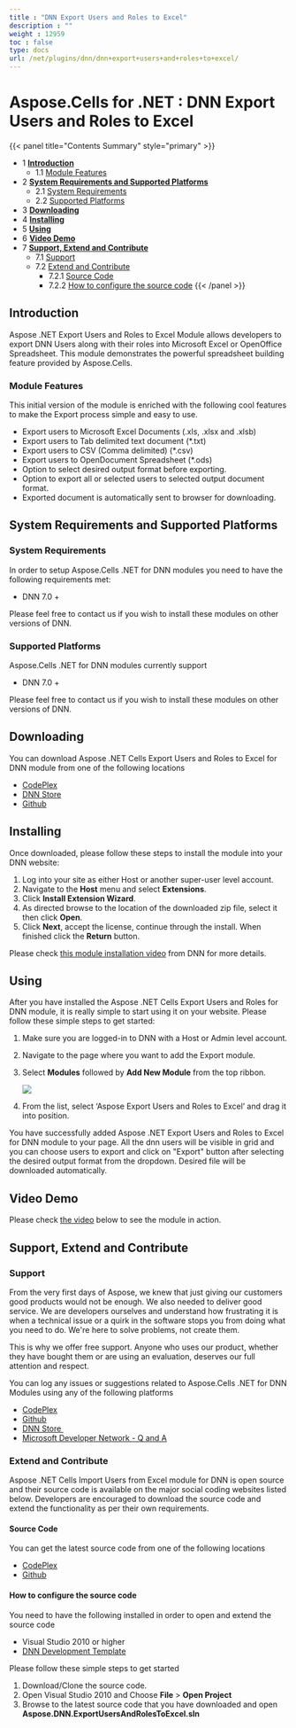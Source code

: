 ```yaml
---
title : "DNN Export Users and Roles to Excel" 
description : "" 
weight : 12959 
toc : false
type: docs
url: /net/plugins/dnn/dnn+export+users+and+roles+to+excel/
---
```


# Aspose.Cells for .NET : DNN Export Users and Roles to Excel


{{< panel title="Contents Summary" style="primary" >}}
*   1 [**Introduction**](#**introduction**)
    *   1.1 [Module Features](#module-features)
*   2 [**System Requirements and Supported Platforms**](#**system-requirements-and-supported-platforms**)
    *   2.1 [System Requirements](#system-requirements)
    *   2.2 [Supported Platforms](#supported-platforms)
*   3 [**Downloading**](#**downloading**)
*   4 [**Installing**](#**installing**)
*   5 [**Using**](#**using**)
*   6 [**Video Demo**](#**video-demo**)
*   7 [**Support, Extend and Contribute**](#**support,-extend-and-contribute**)
    *   7.1 [Support](#support)
    *   7.2 [Extend and Contribute](#extend-and-contribute)
        *   7.2.1 [Source Code](#source-code)
        *   7.2.2 [How to configure the source code](#how-to-configure-the-source-code)
{{< /panel >}}
## **Introduction**

Aspose .NET Export Users and Roles to Excel Module allows developers to export DNN Users along with their roles into Microsoft Excel or OpenOffice Spreadsheet. This module demonstrates the powerful spreadsheet building feature provided by Aspose.Cells.

### Module Features

This initial version of the module is enriched with the following cool features to make the Export process simple and easy to use.

*   Export users to Microsoft Excel Documents (.xls, .xlsx and .xlsb)
*   Export users to Tab delimited text document (\*.txt)
*   Export users to CSV (Comma delimited) (\*.csv)
*   Export users to OpenDocument Spreadsheet (\*.ods)
*   Option to select desired output format before exporting.
*   Option to export all or selected users to selected output document format.
*   Exported document is automatically sent to browser for downloading.

## **System Requirements and Supported Platforms**

### System Requirements

In order to setup Aspose.Cells .NET for DNN modules you need to have the following requirements met:

*   DNN 7.0 +

Please feel free to contact us if you wish to install these modules on other versions of DNN.

### Supported Platforms

Aspose.Cells .NET for DNN modules currently support

*   DNN 7.0 +

Please feel free to contact us if you wish to install these modules on other versions of DNN.

## **Downloading**

You can download Aspose .NET Cells Export Users and Roles to Excel for DNN module from one of the following locations

*   [CodePlex](https://aspose-cellsdnn.codeplex.com/downloads/get/1508280)
*   [DNN Store](http://store.dnnsoftware.com/home/product-details/aspose-net-export-users-and-roles-to-excel-for-dnn)
*   [Github](https://github.com/aspose-cells/Aspose.Cells-for-.NET/releases/tag/AsposeNETExportUsersAndRolesToExcelForDNN)

## **Installing**

Once downloaded, please follow these steps to install the module into your DNN website:

1.  Log into your site as either Host or another super-user level account.
2.  Navigate to the **Host** menu and select **Extensions**.
3.  Click **Install Extension Wizard**.
4.  As directed browse to the location of the downloaded zip file, select it then click **Open**.
5.  Click **Next**, accept the license, continue through the install. When finished click the **Return** button.

Please check [this module installation video](http://www.dnnsoftware.com/community/learn/video-library/view-video/video/542/view/details/how-to-install-a-module-in-dotnetnuke-7) from DNN for more details.

## **Using**

After you have installed the Aspose .NET Cells Export Users and Roles for DNN module, it is really simple to start using it on your website. Please follow these simple steps to get started:

1.  Make sure you are logged-in to DNN with a Host or Admin level account.
2.  Navigate to the page where you want to add the Export module.
3.  Select **Modules** followed by **Add New Module** from the top ribbon.  
      
    ![](http://www.aspose.com/blogs/wp-content/uploads/2014/08/Aspose-.NET-Word-Processing-Document-and-PDF-Exporter-for-DNN-Add-module-to-page.png)  
    
4.  From the list, select ‘Aspose Export Users and Roles to Excel’ and drag it into position.

You have successfully added Aspose .NET Export Users and Roles to Excel for DNN module to your page. All the dnn users will be visible in grid and you can choose users to export and click on "Export" button after selecting the desired output format from the dropdown. Desired file will be downloaded automatically.

## **Video Demo**

Please check [the video](https://youtu.be/fq8xh2uE2gc) below to see the module in action.

## **Support, Extend and Contribute**

### Support

From the very first days of Aspose, we knew that just giving our customers good products would not be enough. We also needed to deliver good service. We are developers ourselves and understand how frustrating it is when a technical issue or a quirk in the software stops you from doing what you need to do. We're here to solve problems, not create them.

This is why we offer free support. Anyone who uses our product, whether they have bought them or are using an evaluation, deserves our full attention and respect.

You can log any issues or suggestions related to Aspose.Cells .NET for DNN Modules using any of the following platforms

*   [CodePlex](https://asposednn.codeplex.com/workitem/list/basic)
*   [Github](https://github.com/asposemarketplace/Aspose_for_DNN/issues)
*   [DNN Store ](http://store.dnnsoftware.com/help-center/help-desk/ticket-entry/packageid/32842)
*   [Microsoft Developer Network - Q and A](https://code.msdn.microsoft.com/Aspose-DotNetNuke-Content-84438f2c/view/Discussions#content)

### Extend and Contribute

Aspose .NET Cells Import Users from Excel module for DNN is open source and their source code is available on the major social coding websites listed below. Developers are encouraged to download the source code and extend the functionality as per their own requirements.

#### Source Code

You can get the latest source code from one of the following locations

*   [CodePlex](https://aspose-cellsdnn.codeplex.com/SourceControl/latest)
*   [Github](https://github.com/asposemarketplace/Aspose_for_DNN)

#### How to configure the source code

You need to have the following installed in order to open and extend the source code

*   Visual Studio 2010 or higher
*   [DNN Development Template](http://www.aspose.com/docs/display/totalnet/1.2.1+Downloading)

Please follow these simple steps to get started

1.  Download/Clone the source code.
2.  Open Visual Studio 2010 and Choose **File** > **Open Project**
3.  Browse to the latest source code that you have downloaded and open **Aspose.DNN.ExportUsersAndRolesToExcel.sln**

